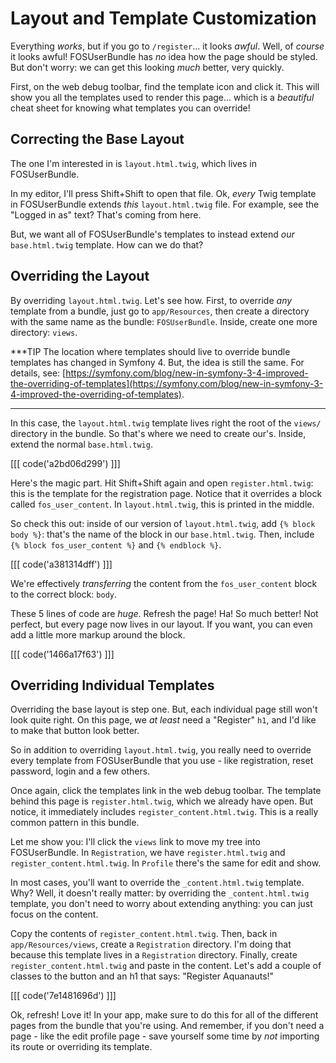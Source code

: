 # Layout and Template Customization

Everything *works*, but if you go to `/register`... it looks *awful*. Well, of
*course* it looks awful! FOSUserBundle has *no* idea how the page should be styled.
But don't worry: we can get this looking *much* better, very quickly.

First, on the web debug toolbar, find the template icon and click it. This will
show you all the templates used to render this page... which is a *beautiful*
cheat sheet for knowing what templates you can override!

## Correcting the Base Layout

The one I'm interested in is `layout.html.twig`, which lives in FOSUserBundle.

In my editor, I'll press Shift+Shift to open that file. Ok, *every* Twig template
in FOSUserBundle extends *this* `layout.html.twig` file. For example, see the
"Logged in as" text? That's coming from here.

But, we want all of FOSUserBundle's templates to instead extend *our* `base.html.twig`
template. How can we do that?

## Overriding the Layout

By overriding `layout.html.twig`. Let's see how. First, to override *any* template
from a bundle, just go to `app/Resources`, then create a directory with the same
name as the bundle: `FOSUserBundle`. Inside, create one more directory: `views`.

***TIP
The location where templates should live to override bundle templates has changed in Symfony 4. But, the idea is still the same. For details, see: [https://symfony.com/blog/new-in-symfony-3-4-improved-the-overriding-of-templates](https://symfony.com/blog/new-in-symfony-3-4-improved-the-overriding-of-templates).
***

In this case, the `layout.html.twig` template lives right the root of the `views/`
directory in the bundle. So that's where we need to create our's. Inside, extend
the normal `base.html.twig`. 

[[[ code('a2bd06d299') ]]]

Here's the magic part. Hit Shift+Shift again and open `register.html.twig`: this
is the template for the registration page. Notice that it overrides a block called
`fos_user_content`. In `layout.html.twig`, this is printed in the middle.

So check this out: inside of our version of `layout.html.twig`, add `{% block body %}`:
that's the name of the block in our `base.html.twig`. Then, include `{% block fos_user_content %}`
and `{% endblock %}`.

[[[ code('a381314dff') ]]]

We're effectively *transferring* the content from the `fos_user_content` block to
the correct block: `body`.

These 5 lines of code are *huge*. Refresh the page! Ha! So much better! Not perfect,
but every page now lives in our layout. If you want, you can even add a little more
markup around the block.

[[[ code('1466a17f63') ]]]

## Overriding Individual Templates

Overriding the base layout is step one. But, each individual page still won't look
quite right. On this page, we *at least* need a "Register" `h1`, and I'd like to
make that button look better.

So in addition to overriding `layout.html.twig`, you really need to override every
template from FOSUserBundle that you use - like registration, reset password, login
and a few others.

Once again, click the templates link in the web debug toolbar. The template behind
this page is `register.html.twig`, which we already have open. But notice, it immediately
includes `register_content.html.twig`. This is a really common pattern in this bundle.

Let me show you: I'll click the `views` link to move my tree into FOSUserBundle.
In `Registration`, we have `register.html.twig` and `register_content.html.twig`.
In `Profile` there's the same for edit and show.

In most cases, you'll want to override the `_content.html.twig` template. Why? Well,
it doesn't really matter: by overriding the `_content.html.twig` template, you
don't need to worry about extending anything: you can just focus on the content.

Copy the contents of `register_content.html.twig`. Then, back in `app/Resources/views`,
create a `Registration` directory. I'm doing that because this template lives in
a `Registration` directory. Finally, create `register_content.html.twig` and paste
in the content. Let's add a couple of classes to the button and an h1 that says:
"Register Aquanauts!"

[[[ code('7e1481696d') ]]]

Ok, refresh! Love it! In your app, make sure to do this for all of the different
pages from the bundle that you're using. And remember, if you don't need a page -
like the edit profile page - save yourself some time by *not* importing its route
or overriding its template.
